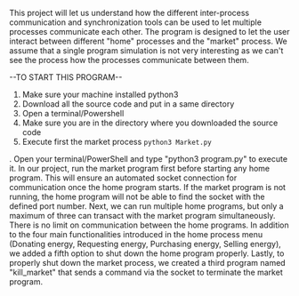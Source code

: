 This project will let us understand how the different inter-process communication and synchronization tools can be used to let multiple processes communicate each other.
The program is designed to let the user interact between different "home" processes and the "market" process.
We assume that a single program simulation is not very interesting as we can't see the process how the processes communicate between them.

--TO START THIS PROGRAM--
1. Make sure your machine installed python3
2. Download all the source code and put in a same directory
3. Open a terminal/Powershell 
4. Make sure you are in the directory where you downloaded the source code
5. Execute first the market process
```python3 Market.py```

. Open your terminal/PowerShell and type "python3 program.py" to execute it. In our project, run the market program first before starting any home program. This will ensure an automated socket connection for communication once the home program starts. If the market program is not running, the home program will not be able to find the socket with the defined port number. Next, we can run multiple home programs, but only a maximum of three can transact with the market program simultaneously. There is no limit on communication between the home programs. In addition to the four main functionalities introduced in the home process menu (Donating energy, Requesting energy, Purchasing energy, Selling energy), we added a fifth option to shut down the home program properly. Lastly, to properly shut down the market process, we created a third program named "kill_market" that sends a command via the socket to terminate the market program.

